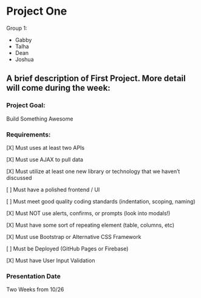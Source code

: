 # Project One

Group 1:
- Gabby
- Talha
- Dean
- Joshua

## A brief description of First Project. More detail will come during the week:

### Project Goal:
Build Something Awesome

### Requirements:
[X] Must uses at least two APIs

[X] Must use AJAX to pull data

[X] Must utilize at least one new library or technology that we haven’t discussed

[ ] Must have a polished frontend / UI

[ ] Must meet good quality coding standards (indentation, scoping, naming)

[X] Must NOT use alerts, confirms, or prompts (look into modals!)

[X] Must have some sort of repeating element (table, columns, etc)

[X] Must use Bootstrap or Alternative CSS Framework

[ ] Must be Deployed (GitHub Pages or Firebase)

[X] Must have User Input Validation

### Presentation Date
Two Weeks from 10/26


